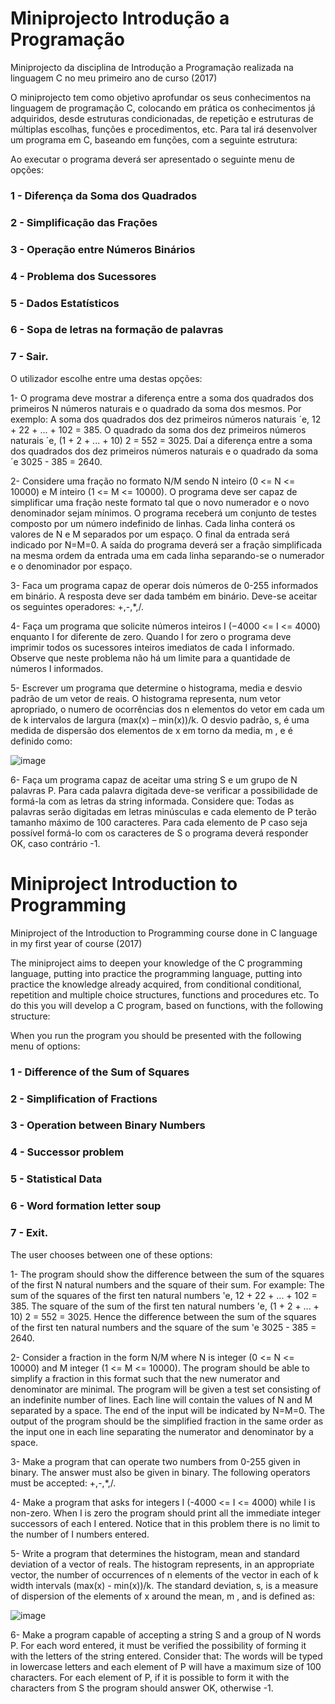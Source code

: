# Miniprojecto Introdução a Programação
Miniprojecto da disciplina de Introdução a Programação realizada na linguagem C no meu primeiro ano de curso (2017)

O miniprojecto tem como objetivo aprofundar os seus conhecimentos na linguagem de programação C, colocando em prática os conhecimentos já adquiridos, desde estruturas
condicionadas, de repetição e estruturas de múltiplas escolhas, funções e procedimentos, etc. Para tal irá desenvolver um programa em C, baseando em funções, com a seguinte estrutura:

Ao executar o programa deverá ser apresentado o seguinte menu de opções: </br>
<h3> 1 - Diferença da Soma dos Quadrados </h3>
<h3> 2 - Simplificação das Frações </h3>
<h3> 3 - Operação entre Números Binários </h3>
<h3> 4 - Problema dos Sucessores </h3>
<h3> 5 - Dados Estatísticos </h3>
<h3> 6 - Sopa de letras na formação de palavras </h3>
<h3> 7 - Sair. </h3>

O utilizador escolhe entre uma destas opções:

1- O programa deve mostrar a diferença entre a soma dos quadrados dos primeiros N números naturais e o quadrado da soma dos mesmos. Por exemplo: A soma dos quadrados dos dez primeiros números naturais ´e, 12 + 22 + ... + 102 = 385. O quadrado da soma dos dez primeiros números naturais ´e, (1 + 2 + ... + 10) 2 = 552 = 3025. Daí a diferença entre a soma dos quadrados dos dez primeiros números naturais e o quadrado da soma ´e 3025 - 385 = 2640.

2- Considere uma fração no formato N/M sendo N inteiro (0 <= N <= 10000) e M inteiro (1 <= M <= 10000). O programa deve ser capaz de simplificar uma fração neste formato tal que o novo numerador e o novo denominador sejam mínimos. O programa receberá um conjunto de testes composto por um número indefinido de linhas. Cada linha conterá os valores de N e M separados por um espaço. O final da entrada será indicado por N=M=0. A saída do programa deverá ser a fração simplificada na mesma ordem da entrada uma em cada linha separando-se o numerador e o denominador por espaço.

3- Faca um programa capaz de operar dois números de 0-255 informados em binário. A resposta deve ser dada também em binário. Deve-se aceitar os seguintes operadores: +,-,*,/.

4- Faça um programa que solicite números inteiros I (−4000 <= I <= 4000) enquanto I for diferente de zero. Quando I for zero o programa deve imprimir todos os sucessores inteiros imediatos de cada I informado. Observe que neste problema não há um limite para a quantidade de números I informados.

5- Escrever um programa que determine o histograma, media e desvio padrão de um vetor de reais. O histograma representa, num vetor apropriado, o numero de ocorrências dos n elementos do vetor em cada um de k intervalos de largura (max(x) – min(x))/k. O desvio padrão, s, é uma medida de dispersão dos elementos de x em torno da media, m , e é definido como: </br>

![image](https://user-images.githubusercontent.com/49438293/132130209-652efe78-8ed5-4908-8451-799384a041d8.png)


6- Faça um programa capaz de aceitar uma string S e um grupo de N palavras P. Para cada palavra digitada deve-se verificar a possibilidade de formá-la com as letras da string informada. Considere que: Todas as palavras serão digitadas em letras minúsculas e cada elemento de P terão tamanho máximo de 100 caracteres. Para cada elemento de P caso seja possível formá-lo com os caracteres de S o programa deverá responder OK, caso contrário -1.




# Miniproject Introduction to Programming
Miniproject of the Introduction to Programming course done in C language in my first year of course (2017)

The miniproject aims to deepen your knowledge of the C programming language, putting into practice the programming language, putting into practice the knowledge already acquired, from conditional conditional, repetition and multiple choice structures, functions and procedures etc. To do this you will develop a C program, based on functions, with the following structure:

When you run the program you should be presented with the following menu of options: </br>
<h3> 1 - Difference of the Sum of Squares </h3>
<h3> 2 - Simplification of Fractions </h3>
<h3> 3 - Operation between Binary Numbers </h3>
<h3> 4 - Successor problem </h3>
<h3> 5 - Statistical Data </h3>
<h3> 6 - Word formation letter soup </h3>
<h3> 7 - Exit. </h3>

The user chooses between one of these options:

1- The program should show the difference between the sum of the squares of the first N natural numbers and the square of their sum. For example: The sum of the squares of the first ten natural numbers 'e, 12 + 22 + ... + 102 = 385. The square of the sum of the first ten natural numbers 'e, (1 + 2 + ... + 10) 2 = 552 = 3025. Hence the difference between the sum of the squares of the first ten natural numbers and the square of the sum 'e 3025 - 385 = 2640.

2- Consider a fraction in the form N/M where N is integer (0 <= N <= 10000) and M integer (1 <= M <= 10000). The program should be able to simplify a fraction in this format such that the new numerator and denominator are minimal. The program will be given a test set consisting of an indefinite number of lines. Each line will contain the values of N and M separated by a space. The end of the input will be indicated by N=M=0. The output of the program should be the simplified fraction in the same order as the input one in each line separating the numerator and denominator by a space.

3- Make a program that can operate two numbers from 0-255 given in binary. The answer must also be given in binary. The following operators must be accepted: +,-,*,/.

4- Make a program that asks for integers I (-4000 <= I <= 4000) while I is non-zero. When I is zero the program should print all the immediate integer successors of each I entered. Notice that in this problem there is no limit to the number of I numbers entered.

5- Write a program that determines the histogram, mean and standard deviation of a vector of reals. The histogram represents, in an appropriate vector, the number of occurrences of n elements of the vector in each of k width intervals (max(x) - min(x))/k. The standard deviation, s, is a measure of dispersion of the elements of x around the mean, m , and is defined as: </br>

![image](https://user-images.githubusercontent.com/49438293/132130209-652efe78-8ed5-4908-8451-799384a041d8.png)

6- Make a program capable of accepting a string S and a group of N words P. For each word entered, it must be verified the possibility of forming it with the letters of the string entered. Consider that: The words will be typed in lowercase letters and each element of P will have a maximum size of 100 characters. For each element of P, if it is possible to form it with the characters from S the program should answer OK, otherwise -1.
